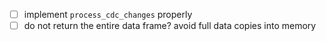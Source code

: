 - [ ] implement `process_cdc_changes` properly
- [ ] do not return the entire data frame? avoid full data copies into memory